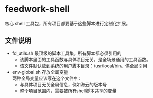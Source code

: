 # feedwork-shell

核心 shell 工具包，所有项目都要基于这些脚本进行定制化扩展。

## 文件说明

- fd_utils.sh 最顶级的脚本工具集，所有脚本都必须引用的  
  * 该脚本里面的工具函数与具体项目无关，是全场景通用的工具函数。
  * 该文件默认放到系统的用户脚本目录：/usr/local/bin。供全局引用
- env-global.sh 存放全局变量  
  两种全局变量应该写在这个文件中：
    * 与具体项目无关全局信息，例如海云的版本号
    * 整个项目范围内，需要被所有shell脚本共享的变量


